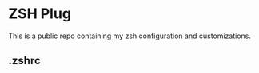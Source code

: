 # ZSH Plug

This is a public repo containing my zsh configuration and customizations.

## .zshrc
```

```
